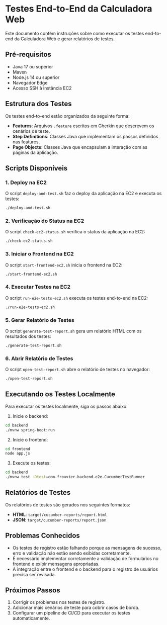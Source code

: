 # Testes End-to-End da Calculadora Web

Este documento contém instruções sobre como executar os testes end-to-end da Calculadora Web e gerar relatórios de testes.

## Pré-requisitos

- Java 17 ou superior
- Maven
- Node.js 14 ou superior
- Navegador Edge
- Acesso SSH à instância EC2

## Estrutura dos Testes

Os testes end-to-end estão organizados da seguinte forma:

- **Features**: Arquivos `.feature` escritos em Gherkin que descrevem os cenários de teste.
- **Step Definitions**: Classes Java que implementam os passos definidos nas features.
- **Page Objects**: Classes Java que encapsulam a interação com as páginas da aplicação.

## Scripts Disponíveis

### 1. Deploy na EC2

O script `deploy-and-test.sh` faz o deploy da aplicação na EC2 e executa os testes:

```bash
./deploy-and-test.sh
```

### 2. Verificação do Status na EC2

O script `check-ec2-status.sh` verifica o status da aplicação na EC2:

```bash
./check-ec2-status.sh
```

### 3. Iniciar o Frontend na EC2

O script `start-frontend-ec2.sh` inicia o frontend na EC2:

```bash
./start-frontend-ec2.sh
```

### 4. Executar Testes na EC2

O script `run-e2e-tests-ec2.sh` executa os testes end-to-end na EC2:

```bash
./run-e2e-tests-ec2.sh
```

### 5. Gerar Relatório de Testes

O script `generate-test-report.sh` gera um relatório HTML com os resultados dos testes:

```bash
./generate-test-report.sh
```

### 6. Abrir Relatório de Testes

O script `open-test-report.sh` abre o relatório de testes no navegador:

```bash
./open-test-report.sh
```

## Executando os Testes Localmente

Para executar os testes localmente, siga os passos abaixo:

1. Inicie o backend:

```bash
cd backend
./mvnw spring-boot:run
```

2. Inicie o frontend:

```bash
cd frontend
node app.js
```

3. Execute os testes:

```bash
cd backend
./mvnw test -Dtest=com.frouvier.backend.e2e.CucumberTestRunner
```

## Relatórios de Testes

Os relatórios de testes são gerados nos seguintes formatos:

- **HTML**: `target/cucumber-reports/report.html`
- **JSON**: `target/cucumber-reports/report.json`

## Problemas Conhecidos

- Os testes de registro estão falhando porque as mensagens de sucesso, erro e validação não estão sendo exibidas corretamente.
- É necessário implementar corretamente a validação de formulários no frontend e exibir mensagens apropriadas.
- A integração entre o frontend e o backend para o registro de usuários precisa ser revisada.

## Próximos Passos

1. Corrigir os problemas nos testes de registro.
2. Adicionar mais cenários de teste para cobrir casos de borda.
3. Configurar um pipeline de CI/CD para executar os testes automaticamente.